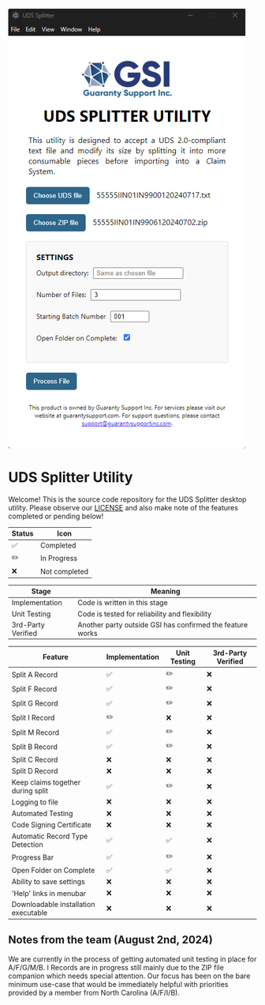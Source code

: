 ![uds-splitter-screenshot.png](uds-splitter-screenshot.png)

# UDS Splitter Utility 
Welcome! This is the source code repository for the UDS Splitter desktop utility. Please observe our [LICENSE](LICENSE)
and also make note of the features completed or pending below!

| Status             | Icon          |
|--------------------|---------------|
| :white_check_mark: | Completed     |
| :pencil2:          | In Progress   |
| :x:                | Not completed |


| Stage              | Meaning                                                   |
|--------------------|-----------------------------------------------------------|
| Implementation     | Code is written in this stage                             |
| Unit Testing       | Code is tested for reliability and flexibility            |
| 3rd-Party Verified | Another party outside GSI has confirmed the feature works |


| Feature                              | Implementation     | Unit Testing       | 3rd-Party Verified |
|--------------------------------------|--------------------|--------------------|--------------------|
| Split A Record                       | :white_check_mark: | :pencil2:          | :x:                |
| Split F Record                       | :white_check_mark: | :pencil2:          | :x:                |
| Split G Record                       | :white_check_mark: | :pencil2:          | :x:                |
| Split I Record                       | :pencil2:          | :x:                | :x:                |
| Split M Record                       | :white_check_mark: | :pencil2:          | :x:                |
| Split B Record                       | :white_check_mark: | :pencil2:          | :x:                |
| Split C Record                       | :x:                | :x:                | :x:                |
| Split D Record                       | :x:                | :x:                | :x:                |
| Keep claims together during split    | :white_check_mark: | :pencil2:          | :x:                |
| Logging to file                      | :x:                | :x:                | :x:                |
| Automated Testing                    | :x:                | :x:                | :x:                |
| Code Signing Certificate             | :x:                | :x:                | :x:                |
| Automatic Record Type Detection      | :white_check_mark: | :white_check_mark: | :x:                |
| Progress Bar                         | :white_check_mark: | :pencil2:          | :x:                |
| Open Folder on Complete              | :white_check_mark: | :white_check_mark: | :x:                |
| Ability to save settings             | :x:                | :x:                | :x:                |
| 'Help' links in menubar              | :x:                | :x:                | :x:                |
| Downloadable installation executable | :x:                | :x:                | :x:                |

## Notes from the team (August 2nd, 2024)
We are currently in the process of getting automated unit testing in place for A/F/G/M/B. I Records are in progress
still mainly due to the ZIP file companion which needs special attention. Our focus has been on the bare minimum use-case
that would be immediately helpful with priorities provided by a member from North Carolina (A/F/I/B).





